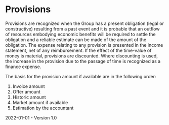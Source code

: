 # Provisions

Provisions are recognized when the Group has a present obligation (legal or constructive) resulting from a past event and it is probable that an outflow of resources embodying economic benefits will be required to settle the obligation and a reliable estimate can be made of the amount of the obligation. The expense relating to any provision is presented in the income statement, net of any reimbursement. If the effect of the time-value of money is material, provisions are discounted. Where discounting is used, the increase in the provision due to the passage of time is recognized as a finance expense.

The basis for the provision amount if available are in the following order:

1. Invoice amount
2. Offer amount
3. Historic amount
4. Market amount if available
5. Estimation by the accountant

2022-01-01 - Version 1.0
